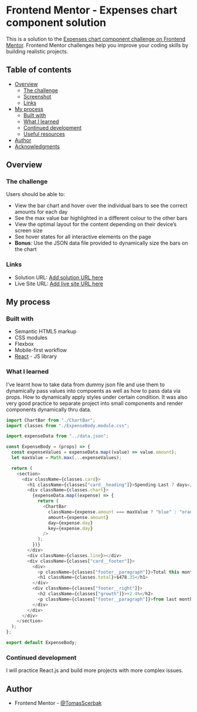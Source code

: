 # Frontend Mentor - Expenses chart component solution

This is a solution to the [Expenses chart component challenge on Frontend Mentor](https://www.frontendmentor.io/challenges/expenses-chart-component-e7yJBUdjwt). Frontend Mentor challenges help you improve your coding skills by building realistic projects.

## Table of contents

- [Overview](#overview)
  - [The challenge](#the-challenge)
  - [Screenshot](#screenshot)
  - [Links](#links)
- [My process](#my-process)
  - [Built with](#built-with)
  - [What I learned](#what-i-learned)
  - [Continued development](#continued-development)
  - [Useful resources](#useful-resources)
- [Author](#author)
- [Acknowledgments](#acknowledgments)

## Overview

### The challenge

Users should be able to:

- View the bar chart and hover over the individual bars to see the correct amounts for each day
- See the max value bar highlighted in a different colour to the other bars
- View the optimal layout for the content depending on their device’s screen size
- See hover states for all interactive elements on the page
- **Bonus**: Use the JSON data file provided to dynamically size the bars on the chart

### Links

- Solution URL: [Add solution URL here](https://your-solution-url.com)
- Live Site URL: [Add live site URL here](https://your-live-site-url.com)

## My process

### Built with

- Semantic HTML5 markup
- CSS modules
- Flexbox
- Mobile-first workflow
- [React](https://reactjs.org/) - JS library

### What I learned

I've learnt how to take data from dummy json file and use them to dynamically pass values into compoents as well as how to pass data via props. How to dynamically apply styles under certain condition.
It was also very good practice to separate project into small components and render components dynamically thru data.

```js
import ChartBar from "./ChartBar";
import classes from "./ExpenseBody.module.css";

import expenseData from "../data.json";

const ExpenseBody = (props) => {
  const expenseValues = expenseData.map((value) => value.amount);
  let maxValue = Math.max(...expenseValues);

  return (
    <section>
      <div className={classes.card}>
        <h1 className={classes["card__heading"]}>Spending-Last 7 days</h1>
        <div className={classes.chart}>
          {expenseData.map((expense) => {
            return (
              <ChartBar
                className={expense.amount === maxValue ? "blue" : "orange"}
                amount={expense.amount}
                day={expense.day}
                key={expense.day}
              />
            );
          })}
        </div>
        <div className={classes.line}></div>
        <div className={classes["card__footer"]}>
          <div>
            <p className={classes["footer__paragraph"]}>Total this month</p>
            <h1 className={classes.total}>$478.35</h1>
          </div>
          <div className={classes["footer__right"]}>
            <h2 className={classes["growth"]}>+2.4%</h2>
            <p className={classes["footer__paragraph"]}>from last month</p>
          </div>
        </div>
      </div>
    </section>
  );
};

export default ExpenseBody;
```

### Continued development

I will practice React.js and build more projects with more complex issues.

## Author

- Frontend Mentor - [@TomasScerbak](https://www.frontendmentor.io/profile/TomasScerbak)
